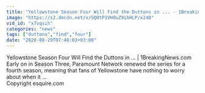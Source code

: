 ```yaml
---
title: "Yellowstone Season Four Will Find the Duttons in ... - 1BreakingNews.com"
image: "https://s2.dmcdn.net/v/SQ0tP1VH0uZ9ihHLP/x240"
vid_id: "x7vqsih"
categories: "news"
tags: ["duttons","find","four"]
date: "2020-08-29T07:48:03+03:00"
---
```

Yellowstone Season Four Will Find the Duttons in ... | 1BreakingNews.com  <br>Early on in Season Three, Paramount Network renewed the series for a fourth season, meaning that fans of Yellowstone have nothing to worry about when it ...  <br>Copyright esquire.com
